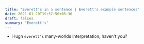 ```yaml
---
title: "Everett's in a sentence | Everett's example sentences"
date: 2021-01-20T19:57:50+05:30
draft: falses
summary: "Everett's"
---
```

- Hugh `everett's` many-worlds interpretation, haven't you?
                 
